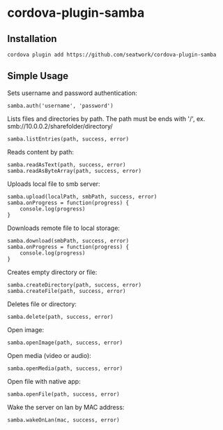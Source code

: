# cordova-plugin-samba

## Installation

```
cordova plugin add https://github.com/seatwork/cordova-plugin-samba
```

## Simple Usage

Sets username and password authentication:
```
samba.auth('username', 'password')
```

Lists files and directories by path. The path must be ends with '/', ex. smb://10.0.0.2/sharefolder/directory/
```
samba.listEntries(path, success, error)
```

Reads content by path:
```
samba.readAsText(path, success, error)
samba.readAsByteArray(path, success, error)
```

Uploads local file to smb server:
```
samba.upload(localPath, smbPath, success, error)
samba.onProgress = function(progress) {
    console.log(progress)
}
```

Downloads remote file to local storage:
```
samba.download(smbPath, success, error)
samba.onProgress = function(progress) {
    console.log(progress)
}
```

Creates empty directory or file:
```
samba.createDirectory(path, success, error)
samba.createFile(path, success, error)
```

Deletes file or directory:
```
samba.delete(path, success, error)
```

Open image:
```
samba.openImage(path, success, error)
```

Open media (video or audio):
```
samba.openMedia(path, success, error)
```

Open file with native app:
```
samba.openFile(path, success, error)
```

Wake the server on lan by MAC address:
```
samba.wakeOnLan(mac, success, error)
```
